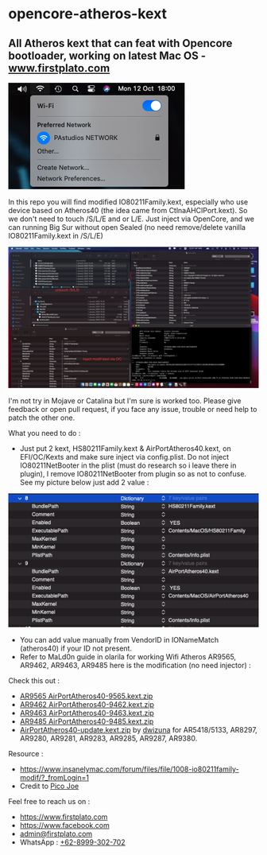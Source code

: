 # opencore-atheros-kext

## All Atheros kext that can feat with Opencore bootloader, working on latest Mac OS - www.firstplato.com

![](https://raw.githubusercontent.com/FIRSTPLATO/opencore-atheros-kext/main/img/2.png)

In this repo you will find modified IO80211Family.kext, especially who use device based on Atheros40 (the idea came from CtlnaAHCIPort.kext). So we don't need to touch /S/L/E and or L/E. Just inject via OpenCore, and we can running Big Sur without open Sealed (no need remove/delete vanilla IO80211Family.kext in /S/L/E)

![](https://raw.githubusercontent.com/FIRSTPLATO/opencore-atheros-kext/main/img/0.png)

I'm not try in Mojave or Catalina but I'm sure is worked too. Please give feedback or open pull request, if you face any issue, trouble or need help to patch the other one.

What you need to do :
- Just put 2 kext, HS80211Family.kext & AirPortAtheros40.kext, on EFI/OC/Kexts and make sure inject via config.plist. Do not inject IO80211NetBooter in the plist (must do research so i leave there in plugin),  I remove IO80211NetBooter from plugin so as not to confuse. See my picture below just add 2 value :

![](https://raw.githubusercontent.com/FIRSTPLATO/opencore-atheros-kext/main/img/1.png)

- You can add value manually from VendorID in IONameMatch (atheros40) if your ID not present.
- Refer to MaLd0n guide in olarila for working Wifi Atheros AR9565, AR9462, AR9463, AR9485 here is the modification (no need injector) :

Check this out :
- [AR9565 AirPortAtheros40-9565.kext.zip](https://github.com/FIRSTPLATO/opencore-atheros-kext/raw/main/kext/AirPortAtheros40-9565.kext.zip)
- [AR9462 AirPortAtheros40-9462.kext.zip](https://github.com/FIRSTPLATO/opencore-atheros-kext/raw/main/kext/AirPortAtheros40-9462.kext.zip)
- [AR9463 AirPortAtheros40-9463.kext.zip](https://github.com/FIRSTPLATO/opencore-atheros-kext/raw/main/kext/AirPortAtheros40-9463.kext.zip)
- [AR9485 AirPortAtheros40-9485.kext.zip](https://github.com/FIRSTPLATO/opencore-atheros-kext/raw/main/kext/AirPortAtheros40-9485.kext.zip)
- [AirPortAtheros40-update.kext.zip](https://github.com/FIRSTPLATO/opencore-atheros-kext/raw/main/kext/AirPortAtheros40-update.kext.zip) by [dwizuna](https://github.com/dwizuna) for AR5418/5133, AR8297, AR9280, AR9281, AR9283, AR9285, AR9287, AR9380.

Resource :
- https://www.insanelymac.com/forum/files/file/1008-io80211family-modif/?_fromLogin=1 
- Credit to [Pico Joe](https://www.insanelymac.com/forum/profile/1113740-pico-joe/)

Feel free to reach us on :
- https://www.firstplato.com
- https://www.facebook.com
- admin@firstplato.com
- WhatsApp : [+62-8999-302-702](https://wa.me/628999302702)
